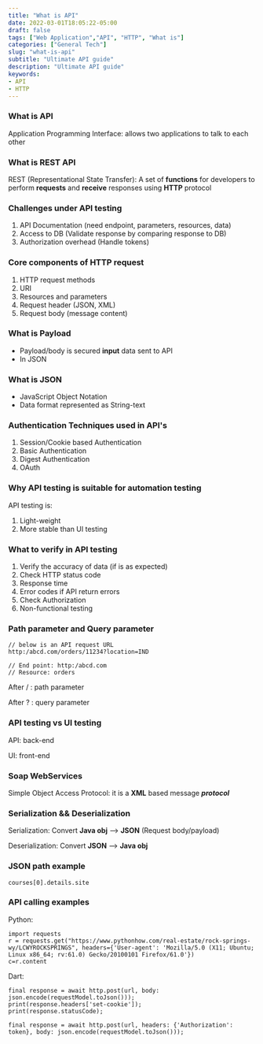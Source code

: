 ```yaml
---
title: "What is API"
date: 2022-03-01T18:05:22-05:00
draft: false
tags: ["Web Application","API", "HTTP", "What is"]
categories: ["General Tech"]
slug: "what-is-api"
subtitle: "Ultimate API guide"
description: "Ultimate API guide"
keywords: 
- API
- HTTP
---
```


### What is API
Application Programming Interface: allows two applications to talk to each other

### What is REST API
REST (Representational State Transfer): A set of **functions** for developers to perform **requests** and **receive** responses using **HTTP** protocol

### Challenges under API testing
1. API Documentation (need endpoint, parameters, resources, data)
2. Access to DB (Validate response by comparing response to DB)
3. Authorization overhead (Handle tokens)

### Core components of HTTP request 
1. HTTP request methods
2. URI
3. Resources and parameters
4. Request header (JSON, XML)
5. Request body (message content)

### What is Payload
- Payload/body is secured **input** data sent to API
- In JSON

### What is JSON
- JavaScript Object Notation
- Data format represented as String-text

### Authentication Techniques used in API's
1. Session/Cookie based Authentication
2. Basic Authentication
3. Digest Authentication
4. OAuth

### Why API testing is suitable for automation testing
API testing is:
1. Light-weight
2. More stable than UI testing

### What to verify in API testing
1. Verify the accuracy of data (if is as expected)
2. Check HTTP status code
3. Response time
4. Error codes if API return errors
5. Check Authorization 
6. Non-functional testing


### Path parameter and Query parameter
    // below is an API request URL
    http:/abcd.com/orders/11234?location=IND

    // End point: http:/abcd.com
    // Resource: orders

After / : path parameter

After ? : query parameter

### API testing vs UI testing
API: back-end

UI: front-end

### Soap WebServices
Simple Object Access Protocol: it is a **XML** based message ***protocol***

### Serialization && Deserialization
Serialization: Convert **Java obj** --> **JSON** (Request body/payload)

Deserialization: Convert **JSON** --> **Java obj**

### JSON path example
    courses[0].details.site


### API calling examples
Python:
```
import requests
r = requests.get("https://www.pythonhow.com/real-estate/rock-springs-wy/LCWYROCKSPRINGS", headers={'User-agent': 'Mozilla/5.0 (X11; Ubuntu; Linux x86_64; rv:61.0) Gecko/20100101 Firefox/61.0'})
c=r.content
```

Dart:
```
final response = await http.post(url, body: json.encode(requestModel.toJson())); 
print(response.headers['set-cookie']);
print(response.statusCode);

final response = await http.post(url, headers: {'Authorization': token}, body: json.encode(requestModel.toJson())); 
```

